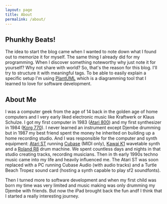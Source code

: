 ```yaml
---
layout: page
title: About
permalink: /about/
---
```


## Phunkhy Beats!

The idea to start the blog came when I wanted to note down what I found out to memorize it for myself. The same thing I already did for my programming. When I discover something noteworthy why just note it for yourself? Why not share with world? So, that's the reason for this blog. I'll try to structure it with meaningful tags. To be able to easily explain a specific setup I'm using [PlantUML](https://plantuml.com/) which is a diagramming tool that I learned to love for software development.

## About Me

I was a computer geek from the age of 14 back in the golden age of home computers and I very early liked electronic music like Kraftwerk or Klaus Schulze. I got my first computer in 1983 ([Atari 800](http://oldcomputers.net/atari800.html)) and my first synthesizer in 1984 ([Korg 770](http://www.vintagesynth.com/korg/770.php)). I never learned an instrument except Djembe drumming but in 1987 my best friend spent the money he inherited on building up a home recording studio. And I was responsible for the computer and synth equipment: [Atari ST](http://oldcomputers.net/atari520st.html) running [Cubase](https://www.youtube.com/watch?v=rPXAVGizQSY) (MIDI only), [Kawai K1](http://www.vintagesynth.com/kawai/kawaik1.php) wavetable synth and a [Roland R8](http://www.vintagesynth.com/roland/r8.php) drum machine. We spent countless days and nights in that studio creating tracks, recording musicians. Then in th early 1990s techno music came into my life and heavily influenced me. The Atari ST was soon replaced with a PC running Cubase Audio (with audio tracks) and a Turtle Beach Tropez sound card (hosting a synth capable to play sf2 soundfonts).

Then I turned more to software development and when my first child was born my time was very limited and music making was only drumming my Djembe with friends. But now the iPad brought back the fun andf I think that I started a really interesting journey.